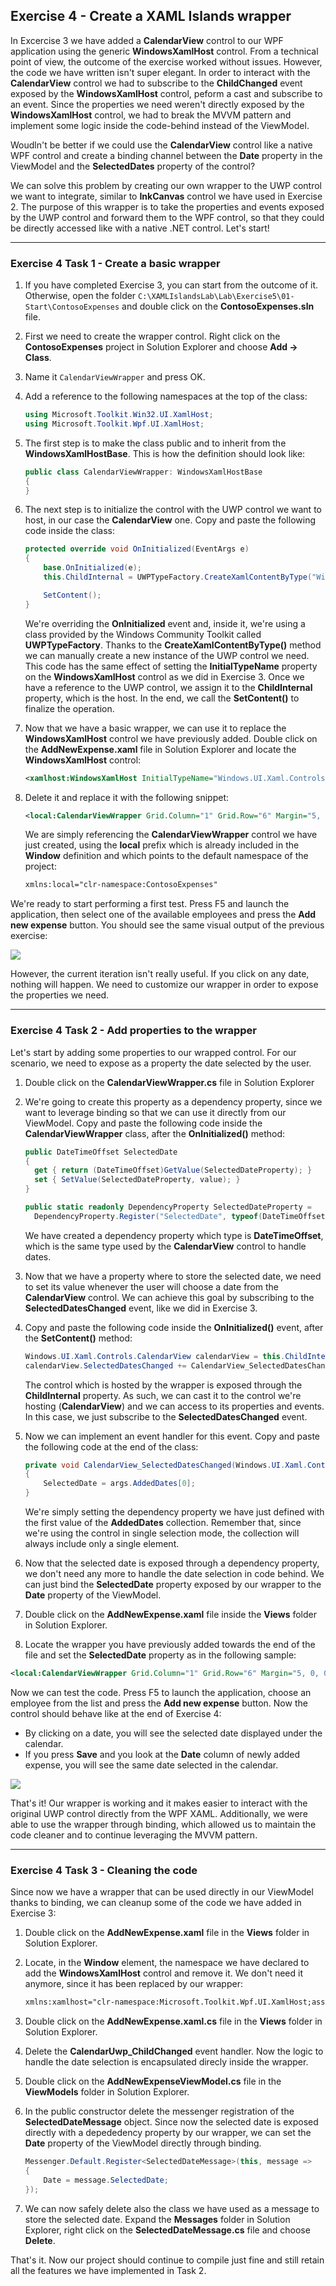 ## Exercise 4 - Create a XAML Islands wrapper
In Excercise 3 we have added a **CalendarView** control to our WPF application using the generic **WindowsXamlHost** control.
From a technical point of view, the outcome of the exercise worked without issues. However, the code we have written isn't super elegant. In order to interact with the **CalendarView** control we had to subscribe to the **ChildChanged** event exposed by the **WindowsXamlHost** control, peform a cast and subscribe to an event. Since the properties we need weren't directly exposed by the **WindowsXamlHost** control, we had to break the MVVM pattern and implement some logic inside the code-behind instead of the ViewModel.

Woudln't be better if we could use the **CalendarView** control like a native WPF control and create a binding channel between the **Date** property in the ViewModel and the **SelectedDates** property of the control?

We can solve this problem by creating our own wrapper to the UWP control we want to integrate, similar to **InkCanvas** control we have used in Exercise 2. The purpose of this wrapper is to take the properties and events exposed by the UWP control and forward them to the WPF control, so that they could be directly accessed like with a native .NET control. Let's start!

___ 

### Exercise 4 Task 1 - Create a basic wrapper

1. If you have completed Exercise 3, you can start from the outcome of it. Otherwise, open the folder `C:\XAMLIslandsLab\Lab\Exercise5\01-Start\ContosoExpenses` and double click on the **ContosoExpenses.sln** file.
2. First we need to create the wrapper control. Right click on the **ContosoExpenses** project in Solution Explorer and choose **Add -> Class**. 
3. Name it `CalendarViewWrapper` and press OK.
4. Add a reference to the following namespaces at the top of the class:

    ```csharp
    using Microsoft.Toolkit.Win32.UI.XamlHost;
    using Microsoft.Toolkit.Wpf.UI.XamlHost;
    ```
5. The first step is to make the class public and to inherit from the **WindowsXamlHostBase**. This is how the definition should look like:

    ```csharp
    public class CalendarViewWrapper: WindowsXamlHostBase
    {
    }
    ```

6. The next step is to initialize the control with the UWP control we want to host, in our case the **CalendarView** one. Copy and paste the following code inside the class:

    ```csharp
    protected override void OnInitialized(EventArgs e)
    {
        base.OnInitialized(e);
        this.ChildInternal = UWPTypeFactory.CreateXamlContentByType("Windows.UI.Xaml.Controls.CalendarView");
    
        SetContent();
    }
    ```
    
    We're overriding the **OnInitialized** event and, inside it, we're using a class provided by the Windows Community Toolkit called **UWPTypeFactory**. Thanks to the **CreateXamlContentByType()** method we can manually create a new instance of the UWP control we need. This code has the same effect of setting the **InitialTypeName** property on the **WindowsXamlHost** control as we did in Exercise 3. Once we have a reference to the UWP control, we assign it to the **ChildInternal** property, which is the host. In the end, we call the **SetContent()** to finalize the operation.

7. Now that we have a basic wrapper, we can use it to replace the **WindowsXamlHost** control we have previously added. Double click on the **AddNewExpense.xaml** file in Solution Explorer and locate the **WindowsXamlHost** control:

    ```xml
    <xamlhost:WindowsXamlHost InitialTypeName="Windows.UI.Xaml.Controls.CalendarView" Grid.Column="1" Grid.Row="6" Margin="5, 0, 0, 0" x:Name="CalendarUwp" ChildChanged="CalendarUwp_ChildChanged"/>
    ```
8. Delete it and replace it with the following snippet:

    ```xml
    <local:CalendarViewWrapper Grid.Column="1" Grid.Row="6" Margin="5, 0, 0, 0" />
    ```

    We are simply referencing the **CalendarViewWrapper** control we have just created, using the **local** prefix which is already included in the **Window** definition and which points to the default namespace of the project:
    
    ```xml
    xmlns:local="clr-namespace:ContosoExpenses"
    ```
    
We're ready to start performing a first test. Press F5 and launch the application, then select one of the available employees and press the **Add new expense** button. You should see the same visual output of the previous exercise:

![](https://github.com/Microsoft/Windows-AppConsult-XAMLIslandsLab/raw/master/Manual/Images/CalendarViewWrapper.png)

However, the current iteration isn't really useful. If you click on any date, nothing will happen. We need to customize our wrapper in order to expose the properties we need.

___ 

### Exercise 4 Task 2 - Add properties to the wrapper
Let's start by adding some properties to our wrapped control. For our scenario, we need to expose as a property the date selected by the user.

1. Double click on the **CalendarViewWrapper.cs** file in Solution Explorer 
2. We're going to create this property as a dependency property, since we want to leverage binding so that we can use it directly from our ViewModel. Copy and paste the following code inside the **CalendarViewWrapper** class, after the **OnInitialized()** method:

    ```csharp
    public DateTimeOffset SelectedDate
    {
      get { return (DateTimeOffset)GetValue(SelectedDateProperty); }
      set { SetValue(SelectedDateProperty, value); }
    }
    
    public static readonly DependencyProperty SelectedDateProperty =
      DependencyProperty.Register("SelectedDate", typeof(DateTimeOffset), typeof(CalendarViewWrapper), new PropertyMetadata(DateTimeOffset.Now));
    ```
    
    We have created a dependency property which type is **DateTimeOffset**, which is the same type used by the **CalendarView** control to handle dates.

3. Now that we have a property where to store the selected date, we need to set its value whenever the user will choose a date from the **CalendarView** control. We can achieve this goal by subscribing to the **SelectedDatesChanged** event, like we did in Exercise 3.

4. Copy and paste the following code inside the **OnInitialized()** event, after the **SetContent()** method:

    ```csharp
    Windows.UI.Xaml.Controls.CalendarView calendarView = this.ChildInternal as Windows.UI.Xaml.Controls.CalendarView;
    calendarView.SelectedDatesChanged += CalendarView_SelectedDatesChanged;
    ```
    
    The control which is hosted by the wrapper is exposed through the **ChildInternal** property. As such, we can cast it to the control we're hosting (**CalendarView**) and we can access to its properties and events. In this case, we just subscribe to the **SelectedDatesChanged** event.
    
3. Now we can implement an event handler for this event. Copy and paste the following code at the end of the class:

    ```csharp
    private void CalendarView_SelectedDatesChanged(Windows.UI.Xaml.Controls.CalendarView sender, Windows.UI.Xaml.Controls.CalendarViewSelectedDatesChangedEventArgs args)
    {
        SelectedDate = args.AddedDates[0];
    }
    ```

    We're simply setting the dependency property we have just defined with the first value of the **AddedDates** collection. Remember that, since we're using the control in single selection mode, the collection will always include only a single element.

4. Now that the selected date is exposed through a dependency property, we don't need any more to handle the date selection in code behind. We can just bind the **SelectedDate** property exposed by our wrapper to the **Date** property of the ViewModel.
5. Double click on the **AddNewExpense.xaml** file inside the **Views** folder in Solution Explorer.
6. Locate the wrapper you have previously added towards the end of the file and set the **SelectedDate** property as in the following sample:

```xml
<local:CalendarViewWrapper Grid.Column="1" Grid.Row="6" Margin="5, 0, 0, 0" SelectedDate="{Binding Path=Date, Mode=TwoWay}" />
```

Now we can test the code. Press F5 to launch the application, choose an employee from the list and press the **Add new expense** button. Now the control should behave like at the end of Exercise 4:

- By clicking on a date, you will see the selected date displayed under the calendar.
- If you press **Save** and you look at the **Date** column of newly added expense, you will see the same date selected in the calendar.

![](https://github.com/Microsoft/Windows-AppConsult-XAMLIslandsLab/raw/master/Manual/Images/CalendarViewWrapperFinal.png)

That's it! Our wrapper is working and it makes easier to interact with the original UWP control directly from the WPF XAML. Additionally, we were able to use the wrapper through binding, which allowed us to maintain the code cleaner and to continue leveraging the MVVM pattern.

___ 

### Exercise 4 Task 3 - Cleaning the code
Since now we have a wrapper that can be used directly in our ViewModel thanks to binding, we can cleanup some of the code we have added in Exercise 3:

1. Double click on the **AddNewExpense.xaml** file in the **Views** folder in Solution Explorer.
2. Locate, in the **Window** element, the namespace we have declared to add the **WindowsXamlHost** control and remove it. We don't need it anymore, since it has been replaced by our wrapper:

    ```xml
    xmlns:xamlhost="clr-namespace:Microsoft.Toolkit.Wpf.UI.XamlHost;assembly=Microsoft.Toolkit.Wpf.UI.XamlHost"
    ```

3. Double click on the **AddNewExpense.xaml.cs** file in the **Views** folder in Solution Explorer.
4. Delete the **CalendarUwp_ChildChanged** event handler. Now the logic to handle the date selection is encapsulated direcly inside the wrapper.
5. Double click on the **AddNewExpenseViewModel.cs** file in the **ViewModels** folder in Solution Explorer.
6. In the public constructor delete the messenger registration of the **SelectedDateMessage** object. Since now the selected date is exposed directly with a depededency property by our wrapper, we can set the **Date** property of the ViewModel directly through binding.

    ```csharp
    Messenger.Default.Register<SelectedDateMessage>(this, message =>
    {
        Date = message.SelectedDate;
    });
    ```
7. We can now safely delete also the class we have used as a message to store the selected date. Expand the **Messages** folder in Solution Explorer, right click on the **SelectedDateMessage.cs** file and choose **Delete**.

That's it. Now our project should continue to compile just fine and still retain all the features we have implemented in Task 2.